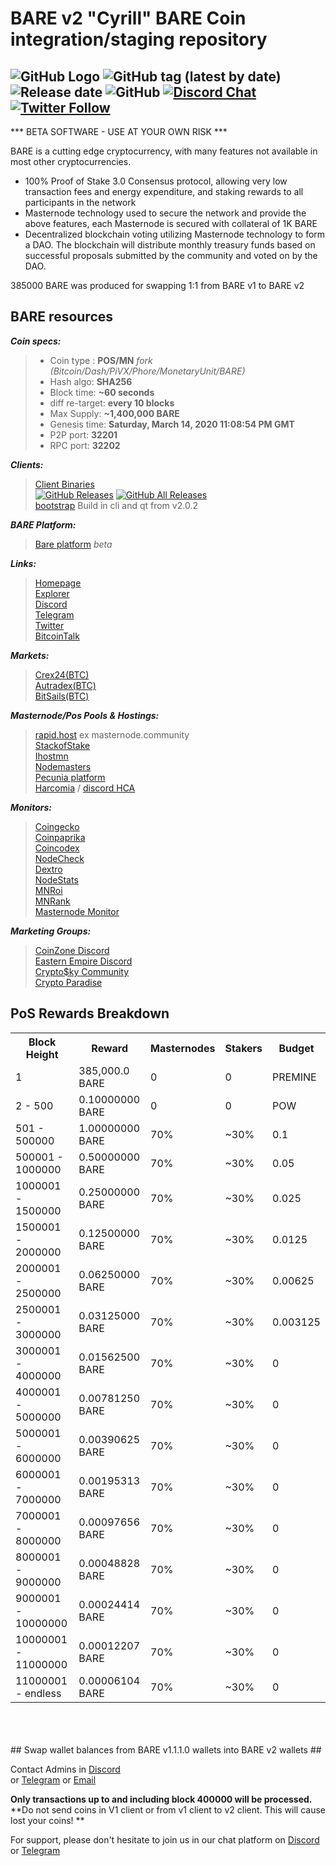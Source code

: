 
# BARE v2 "Cyrill" BARE Coin integration/staging repository

![GitHub Logo](/share/pixmaps/bitcoin16.png) 
![GitHub tag (latest by date)](https://img.shields.io/github/v/tag/BareCrypto/BARE-coin?label=latest%20version) 
![Release date](https://img.shields.io/github/release-date/BareCrypto/BARE-coin) 
![GitHub](https://img.shields.io/github/license/BareCrypto/BARE-coin) 
[![Discord Chat](https://img.shields.io/discord/561164955924037637.svg?logo=discord)](https://discord.gg/HqHutDk) 
[![Twitter Follow](https://img.shields.io/twitter/follow/bare_crypto?style=flat)](https://twitter.com/bare_crypto)
-------------------------------------------------------------------------------------------------------------------------------
*** BETA SOFTWARE - USE AT YOUR OWN RISK ***

BARE is a cutting edge cryptocurrency, with many features not available in most other cryptocurrencies.
- 100% Proof of Stake 3.0 Consensus protocol, allowing very low transaction fees and energy expenditure, and staking rewards to all participants in the network
- Masternode technology used to secure the network and provide the above features, each Masternode is secured
  with collateral of 1K BARE
- Decentralized blockchain voting utilizing Masternode technology to form a DAO. The blockchain will distribute monthly treasury funds based on successful proposals submitted by the community and voted on by the DAO.

385000 BARE was produced for swapping 1:1 from BARE v1 to BARE v2

## BARE resources ##

***Coin specs:***
> - Coin type : **POS/MN** *fork (Bitcoin/Dash/PiVX/Phore/MonetaryUnit/BARE)*
> - Hash algo: **SHA256**
> - Block time: **~60 seconds**
> - diff re-target: **every 10 blocks**
> - Max Supply: **~1,400,000 BARE**
> - Genesis time: **Saturday, March 14, 2020 11:08:54 PM GMT**
> - P2P port: **32201**
> - RPC port: **32202**

***Clients:***
> [Client Binaries](https://github.com/BareCrypto/BARE-coin/releases/latest)<br>
> [![GitHub Releases](https://img.shields.io/github/downloads/BareCrypto/BARE-coin/latest/total)](https://github.com/BareCrypto/BARE-coin/releases/latest) [![GitHub All Releases](https://img.shields.io/github/downloads/BareCrypto/BARE-coin/total?label=downloads%40all%20releases)](https://github.com/BareCrypto/BARE-coin/releases)<br>
> [bootstrap](https://bootstrap.bare.network/v2/mainnet) Build in cli and qt from v2.0.2

***BARE Platform:***
> [Bare platform](https://beta.bare.network) *beta*

***Links:***
> [Homepage](https://bare.network)<br>
> [Explorer](https://explorer.bare.network)<br>
> [Discord](https://discord.gg/HqHutDk)<br>
> [Telegram](https://t.me/joinchat/Ie3kQlS1G-algyWK3LUQGg)<br>
> [Twitter](https://twitter.com/bare_crypto)<br>
> [BitcoinTalk](https://bitcointalk.org/index.php?topic=5149503)

***Markets:***
> [Crex24(BTC)](https://crex24.com/exchange/BARE-BTC)<br>
> [Autradex(BTC)](https://wallet.autradex.systems/markets/anbtc)<br>
> [BitSails(BTC)](https://www.bitsails.com/market?MarketName=BTC-BARE)

***Masternode/Pos Pools & Hostings:***
> [rapid.host](http://rapids.host/) ex masternode.community<br>
> [StackofStake](https://stackofstake.com)<br>
> [Ihostmn](https://ihostmn.com)<br>
> [Nodemasters](https://nodemasters.co.uk)<br>
> [Pecunia platform](https://pecuniaplatform.io)<br>
> [Harcomia](https://play.google.com/store/apps/details?id=net.harcomiawallet.android) / [discord HCA](https://discord.gg/bXd8APf)

***Monitors:***
> [Coingecko](https://coingecko.com/en/coins/bare)<br>
> [Coinpaprika](https://coinpaprika.com/coin/bare-bare)<br>
> [Coincodex](https://coincodex.com/crypto/bare/)<br>
> [NodeCheck](https://nodecheck.io/currency/BARE)<br>
> [Dextro](https://dextro.io/page/coin/bare)<br>
> [NodeStats](https://nodestats.info/default.php?coin=bare)<br>
> [MNRoi](https://www.mnroi.info/coin/BARE)<br>
> [MNRank](https://mnrank.com/coin/BARE)<br>
> [Masternode Monitor](https://masternode-monitor.online/coin/BARE)

***Marketing Groups:***
> [CoinZone Discord](https://discord.gg/Nx32AA7)<br>
> [Eastern Empire Discord](https://discord.gg/sbecdn9)<br>
> [Crypto$ky Community](https://discord.gg/AtSfht5)<br>
> [Crypto Paradise](https://discord.gg/a4fqWTs)<br>

## PoS Rewards Breakdown ##

<table>
<th>Block Height</th><th>Reward</th><th>Masternodes</th><th>Stakers</th><th>Budget</th>
<tr><td>                  1</td><td> 385,000.0 BARE</td><td>0</td><td>0</td><td>PREMINE</td>
<tr><td>       2 -      500</td><td>0.10000000 BARE</td><td>0</td><td>0</td><td>POW</td>
<tr><td>     501 -   500000</td><td>1.00000000 BARE</td><td>70%</td><td>~30%</td><td>     0.1</td>
<tr><td>  500001 -  1000000</td><td>0.50000000 BARE</td><td>70%</td><td>~30%</td><td>    0.05</td>
<tr><td> 1000001 -  1500000</td><td>0.25000000 BARE</td><td>70%</td><td>~30%</td><td>   0.025</td>
<tr><td> 1500001 -  2000000</td><td>0.12500000 BARE</td><td>70%</td><td>~30%</td><td>  0.0125</td>
<tr><td> 2000001 -  2500000</td><td>0.06250000 BARE</td><td>70%</td><td>~30%</td><td> 0.00625</td>
<tr><td> 2500001 -  3000000</td><td>0.03125000 BARE</td><td>70%</td><td>~30%</td><td>0.003125</td>
<tr><td> 3000001 -  4000000</td><td>0.01562500 BARE</td><td>70%</td><td>~30%</td><td>0</td>
<tr><td> 4000001 -  5000000</td><td>0.00781250 BARE</td><td>70%</td><td>~30%</td><td>0</td>
<tr><td> 5000001 -  6000000</td><td>0.00390625 BARE</td><td>70%</td><td>~30%</td><td>0</td>
<tr><td> 6000001 -  7000000</td><td>0.00195313 BARE</td><td>70%</td><td>~30%</td><td>0</td>
<tr><td> 7000001 -  8000000</td><td>0.00097656 BARE</td><td>70%</td><td>~30%</td><td>0</td>
<tr><td> 8000001 -  9000000</td><td>0.00048828 BARE</td><td>70%</td><td>~30%</td><td>0</td>
<tr><td> 9000001 - 10000000</td><td>0.00024414 BARE</td><td>70%</td><td>~30%</td><td>0</td>
<tr><td>10000001 - 11000000</td><td>0.00012207 BARE</td><td>70%</td><td>~30%</td><td>0</td>
<tr><td>11000001 -  endless</td><td>0.00006104 BARE</td><td>70%</td><td>~30%</td><td>0</td>

</table><br>
<br>
<br>
## Swap wallet balances from BARE v1.1.1.0 wallets into BARE v2 wallets ##

Contact Admins in [Discord](https://discord.gg/HqHutDk)<br>
or [Telegram](https://t.me/joinchat/Ie3kQlS1G-algyWK3LUQGg)
or [Email](mailto:crypto-node@gmx.net)

**Only transactions up to and including block 400000 will be processed.**
**Do not send coins in V1 client or from v1 client to v2 client. This will cause lost your coins! **


For support, please don't hesitate to join us in our chat platform
on [Discord](https://discord.gg/HqHutDk) or [Telegram](https://t.me/joinchat/Ie3kQlS1G-algyWK3LUQGg)